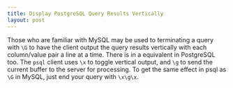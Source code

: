 ```yaml
--- 
title: Display PostgreSQL Query Results Vertically
layout: post
---
```


Those who are familiar with MySQL may be used to terminating a query with `\G` to have the client output the query
results vertically with each column/value pair a line at a time. There is in a equivalent in PostgreSQL too. The `psql`
client uses `\x` to toggle vertical output, and `\g` to send the current buffer to the server for processing. To get the
same effect in psql as `\G` in MySQL, just end your query with `\x\g\x`.

<!--more-->
